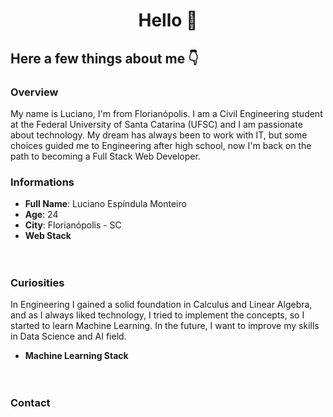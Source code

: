 <h1 style="text-align: center">Hello 👋</h1>
<h2>Here a few things about me 👇</h2>

<h3>Overview</h3>
<p>
My name is Luciano, I'm from Florianópolis. I am a Civil Engineering
student at the Federal University of Santa Catarina (UFSC) and I am
passionate about technology. My dream has always been to work with IT, but
some choices guided me to Engineering after high school, now I'm back on
the path to becoming a Full Stack Web Developer.
</p>

<h3>Informations</h3>
<ul>
<li><strong>Full Name</strong>: Luciano Espíndula Monteiro</li>
<li><strong>Age</strong>: <span class="age">24</span></li>
<li><strong>City</strong>: Florianópolis - SC</li>
<li>
<strong>Web Stack</strong>
<ul style="display: flex; list-style: none">
<li style="margin: 0 5px">
<br />
<img
src="https://img.shields.io/badge/HTML5-E34F26?style=for-the-badge&logo=html5&logoColor=white"
alt=""
/>
</li>
<li style="margin: 0 5px">
<br />
<img
src="https://img.shields.io/badge/CSS3-1572B6?style=for-the-badge&logo=css3&logoColor=white"
alt=""
/>
</li>
<li style="margin: 0 5px">
<br />
<img
src="https://img.shields.io/badge/JavaScript-323330?style=for-the-badge&logo=javascript&logoColor=F7DF1E"
alt=""
/>
</li>
<li style="margin: 0 5px">
<br />
<img
src="https://img.shields.io/badge/React-20232A?style=for-the-badge&logo=react&logoColor=61DAFB"
alt=""
/>
</li>
<li style="margin: 0 5px">
<br />
<img
src="https://img.shields.io/badge/Node.js-339933?style=for-the-badge&logo=nodedotjs&logoColor=white"
alt=""
/>
</li>
<li style="margin: 0 5px">
<br />
<img
src="https://img.shields.io/badge/PostgreSQL-316192?style=for-the-badge&logo=postgresql&logoColor=white"
alt=""
/>
</li>
<li style="margin: 0 5px">
<br />
<img
src="https://img.shields.io/badge/MySQL-00000F?style=for-the-badge&logo=mysql&logoColor=white"
alt=""
/>
</li>
</ul>
</li>
</ul>

<h3>Curiosities</h3>
<p>
In Engineering I gained a solid foundation in Calculus and Linear Algebra,
and as I always liked technology, I tried to implement the concepts, so I
started to learn Machine Learning. In the future, I want to improve my
skills in Data Science and AI field.
</p>

<ul>
<li>
<strong>Machine Learning Stack</strong>
<ul style="display: flex; list-style: none">
<li style="margin: 0 5px">
<br />
<img
src="https://img.shields.io/badge/Python-3776AB?style=for-the-badge&logo=python&logoColor=white"
alt=""
/>
</li>
<li style="margin: 0 5px">
<br />
<img
src="https://img.shields.io/badge/Numpy-777BB4?style=for-the-badge&logo=numpy&logoColor=white"
alt=""
/>
</li>
<li style="margin: 0 5px">
<br />
<img
src="https://img.shields.io/badge/Pandas-2C2D72?style=for-the-badge&logo=pandas&logoColor=white"
alt=""
/>
</li>
<li style="margin: 0 5px">
<br />
<img
src="https://img.shields.io/badge/Plotly-239120?style=for-the-badge&logo=plotly&logoColor=white"
alt=""
/>
</li>
<li style="margin: 0 5px">
<br />
<img
src="https://img.shields.io/badge/scikit_learn-F7931E?style=for-the-badge&logo=scikit-learn&logoColor=white"
alt=""
/>
</li>
</ul>
</li>
</ul>
<h3>Contact</h3>
<ul style="display: flex; list-style: none">
<li style="margin: 0 5px">
<a
href="https://www.linkedin.com/in/luciano-espindula/"
target="_blank"
>
<img
src="https://img.shields.io/badge/LinkedIn-0077B5?style=for-the-badge&logo=linkedin&logoColor=white"
alt=""
/>
</a>
</li>
<li style="margin: 0 5px">
<a href="mailto: luciano.es.mo@gmail.com" target="_blank">
<img
src="https://img.shields.io/badge/Gmail-D14836?style=for-the-badge&logo=gmail&logoColor=white"
alt=""
/>
</a>
</li>
</ul>
